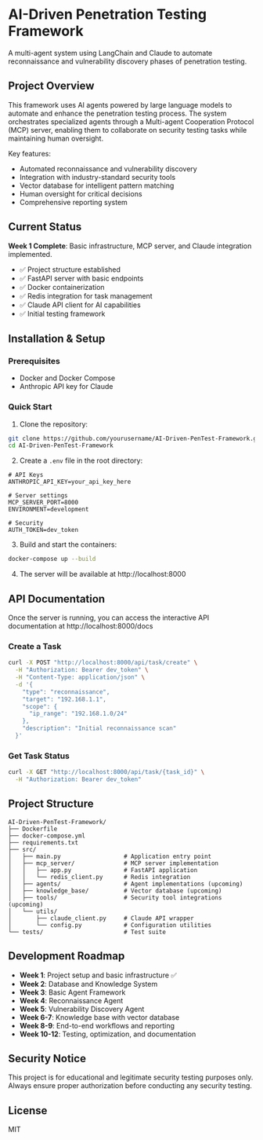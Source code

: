 # AI-Driven Penetration Testing Framework

A multi-agent system using LangChain and Claude to automate reconnaissance and vulnerability discovery phases of penetration testing.

## Project Overview

This framework uses AI agents powered by large language models to automate and enhance the penetration testing process. The system orchestrates specialized agents through a Multi-agent Cooperation Protocol (MCP) server, enabling them to collaborate on security testing tasks while maintaining human oversight.

Key features:
- Automated reconnaissance and vulnerability discovery
- Integration with industry-standard security tools
- Vector database for intelligent pattern matching
- Human oversight for critical decisions
- Comprehensive reporting system

## Current Status

**Week 1 Complete**: Basic infrastructure, MCP server, and Claude integration implemented.

- ✅ Project structure established
- ✅ FastAPI server with basic endpoints
- ✅ Docker containerization
- ✅ Redis integration for task management
- ✅ Claude API client for AI capabilities
- ✅ Initial testing framework

## Installation & Setup

### Prerequisites

- Docker and Docker Compose
- Anthropic API key for Claude

### Quick Start

1. Clone the repository:
```bash
git clone https://github.com/yourusername/AI-Driven-PenTest-Framework.git
cd AI-Driven-PenTest-Framework
```

2. Create a `.env` file in the root directory:
```
# API Keys
ANTHROPIC_API_KEY=your_api_key_here

# Server settings
MCP_SERVER_PORT=8000
ENVIRONMENT=development

# Security
AUTH_TOKEN=dev_token
```

3. Build and start the containers:
```bash
docker-compose up --build
```

4. The server will be available at http://localhost:8000

## API Documentation

Once the server is running, you can access the interactive API documentation at http://localhost:8000/docs

### Create a Task

```bash
curl -X POST "http://localhost:8000/api/task/create" \
  -H "Authorization: Bearer dev_token" \
  -H "Content-Type: application/json" \
  -d '{
    "type": "reconnaissance",
    "target": "192.168.1.1",
    "scope": {
      "ip_range": "192.168.1.0/24"
    },
    "description": "Initial reconnaissance scan"
  }'
```

### Get Task Status

```bash
curl -X GET "http://localhost:8000/api/task/{task_id}" \
  -H "Authorization: Bearer dev_token"
```

## Project Structure

```
AI-Driven-PenTest-Framework/
├── Dockerfile
├── docker-compose.yml
├── requirements.txt
├── src/
│   ├── main.py                  # Application entry point
│   ├── mcp_server/              # MCP server implementation
│   │   ├── app.py               # FastAPI application
│   │   └── redis_client.py      # Redis integration
│   ├── agents/                  # Agent implementations (upcoming)
│   ├── knowledge_base/          # Vector database (upcoming)
│   ├── tools/                   # Security tool integrations (upcoming)
│   └── utils/
│       ├── claude_client.py     # Claude API wrapper
│       └── config.py            # Configuration utilities
└── tests/                       # Test suite
```

## Development Roadmap

- **Week 1**: Project setup and basic infrastructure ✅
- **Week 2**: Database and Knowledge System
- **Week 3**: Basic Agent Framework
- **Week 4**: Reconnaissance Agent
- **Week 5**: Vulnerability Discovery Agent
- **Week 6-7**: Knowledge base with vector database
- **Week 8-9**: End-to-end workflows and reporting
- **Week 10-12**: Testing, optimization, and documentation

## Security Notice

This project is for educational and legitimate security testing purposes only. Always ensure proper authorization before conducting any security testing.

## License

MIT